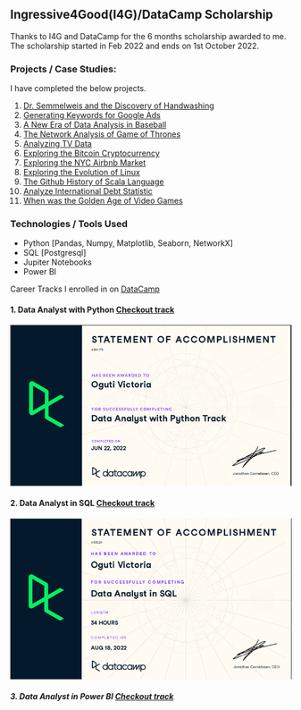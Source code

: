 ## Ingressive4Good(I4G)/DataCamp Scholarship

Thanks to I4G and DataCamp for the 6 months scholarship awarded to me. 
The scholarship started in Feb 2022 and ends on 1st October 2022.

### Projects / Case Studies:
I have completed the below projects.

1. [Dr. Semmelweis and the Discovery of Handwashing](/Dr.Semmelweis_and_the_Discovery_of_Handwashing/notebook.ipynb)
2. [Generating Keywords for Google Ads](/Generating_Keywords_for_Google_Ads/notebook.ipynb)
3. [A New Era of Data Analysis in Baseball](/A_New_Era_of_Data_Analysis_in_Baseball/notebook.ipynb)
4. [The Network Analysis of Game of Thrones](/Network_Analysis_of_Game_of_thrones/notebook.ipynb)
5. [Analyzing TV Data](/Analyzing_TV_Data/notebook.ipynb)
6. [Exploring the Bitcoin Cryptocurrency](/Exploring_Bitcoin_Cryptocurrency_Market/notebook.ipynb)
7. [Exploring the NYC Airbnb Market](/Exploring_NYC_Airbnb_Market/notebook.ipynb)
8. [Exploring the Evolution of Linux](/Exploring_the_Evolution_of_Linux/notebook.ipynb)
9. [The Github History of Scala Language](/Github_History_of_Scala_Language/notebook.ipynb)
10. [Analyze International Debt Statistic](/Analyze_International_Debt_Statistic/notebook.ipynb)
11. [When was the Golden Age of Video Games](/When_Was_the_Golden_Age_of_Video_Games/notebook.ipynb)

 
### Technologies / Tools Used
- Python [Pandas, Numpy, Matplotlib, Seaborn, NetworkX]
- SQL [Postgresql]
- Jupiter Notebooks
- Power BI

Career Tracks I enrolled in on [DataCamp](https://app.datacamp.com/learn)

#### 1. Data Analyst with Python [Checkout track](https://app.datacamp.com/learn/career-tracks/data-analyst-with-python?version=6)

  ![Statement of accomplishment](/images/statement.png)

#### 2. Data Analyst in SQL [Checkout track](https://app.datacamp.com/learn/career-tracks/data-analyst-in-sql?version=1)

  ![SQL statement of accomplishement](/images/SQL_statement.png)

##### 3. Data Analyst in Power BI [Checkout track](https://app.datacamp.com/learn/career-tracks/data-analyst-in-power-bi?version=1)
